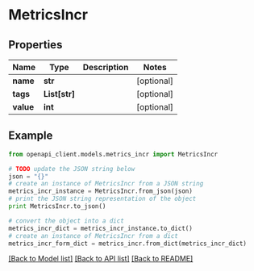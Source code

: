 # MetricsIncr


## Properties

Name | Type | Description | Notes
------------ | ------------- | ------------- | -------------
**name** | **str** |  | [optional] 
**tags** | **List[str]** |  | [optional] 
**value** | **int** |  | [optional] 

## Example

```python
from openapi_client.models.metrics_incr import MetricsIncr

# TODO update the JSON string below
json = "{}"
# create an instance of MetricsIncr from a JSON string
metrics_incr_instance = MetricsIncr.from_json(json)
# print the JSON string representation of the object
print MetricsIncr.to_json()

# convert the object into a dict
metrics_incr_dict = metrics_incr_instance.to_dict()
# create an instance of MetricsIncr from a dict
metrics_incr_form_dict = metrics_incr.from_dict(metrics_incr_dict)
```
[[Back to Model list]](../README.md#documentation-for-models) [[Back to API list]](../README.md#documentation-for-api-endpoints) [[Back to README]](../README.md)


